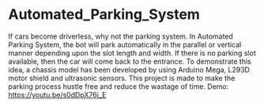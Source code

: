# Automated_Parking_System
If cars become driverless, why not the parking system. In Automated Parking System, the bot will park automatically in the parallel or vertical manner depending upon the slot length and width. If there is no parking slot available, then the car will come back to the entrance. To demonstrate this idea, a chassis model has been developed by using Arduino Mega, L293D motor shield and ultrasonic sensors. This project is made to make the parking process hustle free and reduce the
wastage of time.
Demo: https://youtu.be/s0dDpX76j_E
